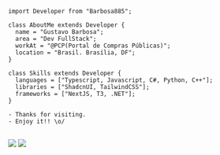 ```JS
import Developer from "Barbosa885";

class AboutMe extends Developer {
  name = "Gustavo Barbosa";
  area = "Dev FullStack";
  workAt = "@PCP(Portal de Compras Públicas)";
  location = "Brasil. Brasília, DF";
}

class Skills extends Developer {
  languages = ["Typescript, Javascript, C#, Python, C++"];
  libraries = ["ShadcnUI, TailwindCSS"];
  frameworks = ["NextJS, T3, .NET"];
}

- Thanks for visiting.
- Enjoy it!! \o/

```
##

<div> 
  <a href = "mailto:dev@barbosa.zip"><img src="https://img.shields.io/badge/-Gmail-%23333?style=for-the-badge&logo=gmail&logoColor=white" target="_blank"></a>
  <a href="https://www.linkedin.com/in/gustavo-barbosa-941838217/" target="_blank"><img src="https://img.shields.io/badge/-LinkedIn-%230077B5?style=for-the-badge&logo=linkedin&logoColor=white" target="_blank"></a> 
</div>
